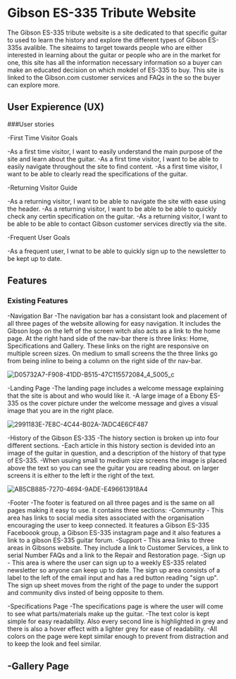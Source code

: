 # Gibson ES-335 Tribute Website

The Gibson ES-335 tribute website is a site dedicated to that specific guitar to used to learn the history and explore the different types of Gibson ES-335s avalible. 
The siteaims to target towards people who are either interested in learning about the guitar or people who are in the market for one, this site has all the information necessary information so a buyer can make an educated decision on which mokdel of ES-335 to buy.
This site is linked to the Gibson.com customer services and FAQs in the so the buyer can explore more.

## User Expierence (UX)

###User stories

 -First Time Visitor Goals
 
  -As a first time visitor, I want to easily understand the main purpose of the site and learn about the guitar.
  -As a first time visitor, I want to be able to easily navigate  throughout the site to find content.
  -As a first time visitor, I want to be able to clearly read the specifications of the guitar.
  
 -Returning Visitor Guide
 
  -As a returning visitor, I want to be able to navigate the site with ease using the header.
  -As a returning visitor, I want to be able to be able to quickly check any certin specification on the guitar.
  -As a returning visitor, I want to be able to be able to contact Gibson customer services directly via the site.
  
 -Frequent User Goals
  
  -As a frequent user, I wnat to be able to quickly sign up to the newsletter to be kept up to date.


## Features

### Existing Features

 -Navigation Bar
  -The navigation bar has a consistant look and placement of all three pages of the website allowing for easy navigation. It includes the Gibson logo on the left of the screen witch also acts as a link to the home page. At the right hand side of the nav-bar there is three links: Home, Specifications and Gallery. These links on the right are responsive on multiple screen sizes. On medium to small screens the the three links go from being inline to being a column on the right side of thr nav-bar.
  
  ![D05732A7-F908-41DD-B515-47C115572084_4_5005_c](https://user-images.githubusercontent.com/93382818/160299596-a2db2342-672a-4d55-82a9-4a08aa236a4f.jpeg)
  
 -Landing Page
  -The landing page includes a welcome message explaining that the site is about and who would like it. 
  -A large image of a Ebony ES-335 os the cover picture under the welcome message and gives a visual image that you are in the right place.
  
  ![2991183E-7E8C-4C44-B02A-7ADC4E6CF487](https://user-images.githubusercontent.com/93382818/160299835-8ddb3e25-9591-40e1-a0a2-21faccd95ade.jpeg)
  
  -History of the Gibson ES-335
  -The history section is broken up into four different sections.
  -Each article in this history section is devided into an image of the guitar in question, and a description of the history of that type of ES-335.
  -When usuing small to medium size screens the image is placed above the text so you can see the guitar you are reading about. on larger screens it is either to the left ir the right of the text.
  
  ![AB5CB885-7270-4694-9ADE-E496613918A4](https://user-images.githubusercontent.com/93382818/160300219-09ace5e6-9a05-4a65-a1de-1fffd1da5536.jpeg)

 -Footer 
  -The footer is featured on all three pages and is the same on all pages making it easy to use. it contains three sections:
   -Community - This area has links to social media sites associated with the organisation encouraging the user to keep connected. It features a Gibson ES-335 Faceboook group, a Gibson ES-335 instagram page and it also features a link to a gibson ES-335 guitar forum.
   -Support - This area links to three areas in Gibsons website. They include a link to Customer Services, a link to serial Number FAQs and a link to the Repair and Restoration page.
   -Sign up - This area is where the user can sign up to a weekly ES-335 related newsletter so anyone can keep up to date. The sign up area consists of a label to the left of the email input and has a red button reading "sign up". The sign up sheet moves from the right of the page to under the support and community divs insted of being opposite to them. 

 -Specifications Page
  -The specifications page is where the user will come to see what parts/materials make up the guitar. 
  -The text color is kept simple for easy readability. Also every second line is highlighted in grey and there is also a hover effect with a lighter grey for ease of readability.
  -All colors on the page were kept similar enough to prevent from distraction and to keep the look and feel similar.

 -Gallery Page
  -
  
  
